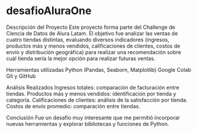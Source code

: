 # desafioAluraOne

Descripción del Proyecto
Este proyecto forma parte del Challenge de Ciencia de Datos de Alura Latam. El objetivo fue analizar las ventas de cuatro tiendas distintas, evaluando diversos indicadores (ingresos, productos más y menos vendidos, calificaciones de clientes, costos de envío y distribución geográfica) para realizar una recomendación sobre cuál tienda sería la mejor opción para realizar futuras ventas.

Herramientas utilizadas
Python (Pandas, Seaborn, Matplotlib)
Google Colab
Git y GitHub

Análisis Realizados
Ingresos totales: comparación de facturación entre tiendas.
Productos más y menos vendidos: identificación por tienda y categoría.
Calificaciones de clientes: análisis de la satisfacción por tienda.
Costos de envío promedio: comparación entre tiendas.

Conclusión
Fue un desafío muy interesante que me permitió incorporar nuevas herramientas y explorar bibliotecas y funciones de Python. 
